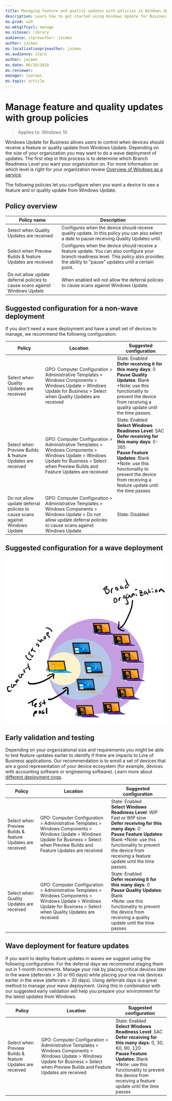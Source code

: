 ```yaml
---
title: Managing feature and quality updates with policies in Windows Update for Business (Windows 10)
description: Learn how to get started using Windows Update for Business.
ms.prod: w10
ms.mktglfcycl: manage
ms.sitesec: library
audience: itproauthor: jaimeo
author: jaimeo
ms.localizationprioauthor: jaimeo
ms.audience: itpro
author: jaimeo
ms.date: 06/20/2018
ms.reviewer: 
manager: laurawi
ms.topic: article
---
```


# Manage feature and quality updates with group policies

>Applies to: Windows 10

Windows Update for Business allows users to control when devices should receive a feature or quality update from Windows Update. Depending on the size of your organization you may want to do a wave deployment of updates. The first step in this process is to determine which Branch Readiness Level you want your organization on. For more information on which level is right for your organization review [Overview of Windows as a service](waas-overview.md). 

The following policies let you configure when you want a device to see a feature and or quality update from Windows Update. 

## Policy overview

|Policy name| Description |
|-|-|
|Select when Quality Updates are received|Configures when the device should receive quality update. In this policy you can also select a date to pause receiving Quality Updates until. |
|Select when Preview Builds & feature Updates are received|Configures when the device should receive a feature update. You can also configure your branch readiness level. This policy also provides the ability to "pause" updates until a certain point. |
|Do not allow update deferral policies to cause scans against Windows Update|When enabled will not allow the deferral policies to cause scans against Windows Update.|

## Suggested configuration for a non-wave deployment

If you don't need a wave deployment and have a small set of devices to manage, we recommend the following configuration:  

|Policy| Location|Suggested configuration |
|-|-|-|
|Select when Quality Updates are received | GPO: Computer Configuration > Administrative Templates > Windows Components > Windows Update > Windows Update for Business > Select when Quality Updates are received|State: Enabled <br>**Defer receiving it for this many days**: 0<br>**Pause Quality Updates**: Blank <br>*Note: use this functionality to prevent the device from receiving a quality update until the time passes|
|Select when Preview Builds & feature Updates are received |GPO: Computer Configuration > Administrative Templates > Windows Components > Windows Update > Windows Update for Business > Select when Preview Builds and Feature Updates are received|State: Enabled <br>**Select Windows Readiness Level**: SAC<br>**Defer receiving for this many days**: 0-365<br>**Pause Feature Updates**: Blank <br>*Note: use this functionality to prevent the device from receiving a feature update until the time passes|
|Do not allow update deferral policies to cause scans against Windows Update|GPO: Computer Configuration > Administrative Templates > Windows Components > Windows Update > Do not allow update deferral policies to cause scans against Windows Update|State: Disabled|

## Suggested configuration for a wave deployment
![Graphic showing a deployment divided into rings for a wave deployment](images/wufb-wave-deployment.png)

## Early validation and testing
Depending on your organizational size and requirements you might be able to test feature updates earlier to identify if there are impacts to Line of Business applications. Our recommendation is to enroll a set of devices that are a good representation of your device ecosystem (for example, devices with accounting software or engineering software). Learn more about [different deployment rings](https://insider.windows.com/how-to-pc/#working-with-rings).

|Policy|Location|Suggested configuration |
|-|-|-|
|Select when Preview Builds & feature Updates are received |GPO: Computer Configuration > Administrative Templates > Windows Components > Windows Update > Windows Update for Business > Select when Preview Builds and Feature Updates are received|State: Enabled <br>**Select Windows Readiness Level**: WIP Fast or WIP slow<br>**Defer receiving for this many days**: 0<br>**Pause Feature Updates**: Blank *Note: use this functionality to prevent the device from receiving a feature update until the time passes.|
|Select when Quality Updates are received |GPO: Computer Configuration > Administrative Templates > Windows Components > Windows Update > Windows Update for Business > Select when Quality Updates are received|State: Enabled <br>**Defer receiving it for this many days**: 0 <br>**Pause Quality Updates**: Blank <br>*Note: use this functionality to prevent the device from receiving a quality update until the time passes|

## Wave deployment for feature updates

If you want to deploy feature updates in waves we suggest using the following configuration. For the deferral days we recommend staging them out in 1-month increments. Manage your risk by placing critical devices later in the wave (deferrals > 30 or 60 days) while placing your low risk devices earlier in the wave (deferrals < 30 days). Using deferrals days is a great method to manage your wave deployment. Using this in combination with our suggested early validation will help you prepare your environment for the latest updates from Windows. 

|Policy|Location|Suggested configuration |
|-|-|-|
|Select when Preview Builds & feature Updates are received |GPO: Computer Configuration > Administrative Templates > Windows Components > Windows Update > Windows Update for Business > Select when Preview Builds and Feature Updates are received|State: Enabled <br>**Select Windows Readiness Level**: SAC<br>**Defer receiving for this many days**: 0, 30, 60, 90, 120 <br>**Pause Feature Updates**: Blank <br>*Note: use this functionality to prevent the device from receiving a feature update until the time passes
